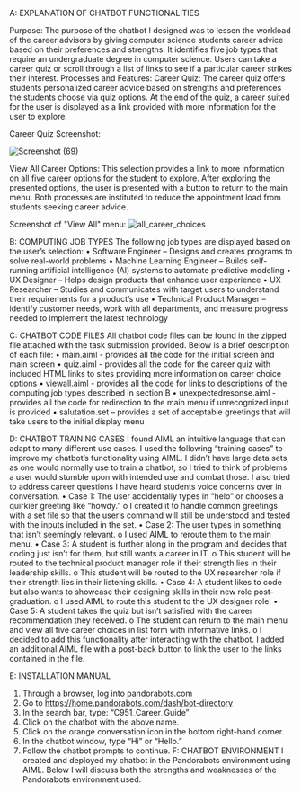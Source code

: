 A: EXPLANATION OF CHATBOT FUNCTIONALITIES

Purpose: 
The purpose of the chatbot I designed was to lessen the workload of the career advisors by giving computer science students career advice based on their preferences and strengths. It identifies five job types that require an undergraduate degree in computer science. Users can take a career quiz or scroll through a list of links to see if a particular career strikes their interest.
Processes and Features:
Career Quiz: The career quiz offers students personalized career advice based on strengths and preferences the students choose via quiz options. At the end of the quiz, a career suited for the user is displayed as a link provided with more information for the user to explore. 

Career Quiz Screenshot:

![Screenshot (69)](https://user-images.githubusercontent.com/79055002/155602688-428fcb4b-2143-4d5f-989f-8381e05561e7.png)

View All Career Options: This selection provides a link to more information on all five career options for the student to explore. After exploring the presented options, the user is presented with a button to return to the main menu.
Both processes are instituted to reduce the appointment load from students seeking career advice.

Screenshot of "View All" menu:
![all_career_choices](https://user-images.githubusercontent.com/79055002/155602488-8a98b03d-261a-4899-8321-a47569b8fdc4.png)


B: COMPUTING JOB TYPES
The following job types are displayed based on the user’s selection:
•	Software Engineer – Designs and creates programs to solve real-world problems
•	Machine Learning Engineer – Builds self-running artificial intelligence (AI) systems to automate predictive modeling
•	UX Designer – Helps design products that enhance user experience
•	UX Researcher – Studies and communicates with target users to understand their requirements for a product’s use
•	Technical Product Manager – identify customer needs, work with all departments, and measure progress needed to implement the latest technology

C: CHATBOT CODE FILES
All chatbot code files can be found in the zipped file attached with the task submission provided.
Below is a brief description of each file:
•	main.aiml - provides all the code for the initial screen and main screen
•	quiz.aiml  - provides all the code for the career quiz with included HTML links to sites providing more information on career choice options
•	viewall.aiml - provides all the code for links to descriptions of the computing job types described in section B
•	unexpectedresonse.aiml - provides all the code for redirection to the main menu if unrecognized input is provided
•	salutation.set – provides a set of acceptable greetings that will take users to the initial display menu

D: CHATBOT TRAINING CASES
I found AIML an intuitive language that can adapt to many different use cases. I used the following “training cases” to improve my chatbot’s functionality using AIML. I didn’t have large data sets, as one would normally use to train a chatbot, so I tried to think of problems a user would stumble upon with intended use and combat those. I also tried to address career questions I have heard students voice concerns over in conversation.
•	Case 1: The user accidentally types in “helo” or chooses a quirkier greeting like “howdy.”
o	I created it to handle common greetings with a set file so that the user’s command will still be understood and tested with the inputs included in the set.
•	Case 2: The user types in something that isn’t seemingly relevant.
o	I used AIML to reroute them to the main menu.
•	Case 3: A student is further along in the program and decides that coding just isn’t for them, but still wants a career in IT. 
o	This student will be routed to the technical product manager role if their strength lies in their leadership skills.
o	This student will be routed to the UX researcher role if their strength lies in their listening skills.
•	Case 4: A student likes to code but also wants to showcase their designing skills in their new role post-graduation.
o	I used AIML to route this student to the UX designer role.
•	Case 5: A student takes the quiz but isn’t satisfied with the career recommendation they received.
o	The student can return to the main menu and view all five career choices in list form with informative links.
o	I decided to add this functionality after interacting with the chatbot. I added an additional AIML file with a post-back button to link the user to the links contained in the file.

 E: INSTALLATION MANUAL
1.	Through a browser, log into pandorabots.com
2.	Go to https://home.pandorabots.com/dash/bot-directory
3.	In the search bar, type: “C951_Career_Guide”
4.	Click on the chatbot with the above name.
5.	Click on the orange conversation icon in the bottom right-hand corner.
6.	In the chatbot window, type “Hi” or “Hello.”
7.	Follow the chatbot prompts to continue.
F: CHATBOT ENVIRONMENT
I created and deployed my chatbot in the Pandorabots environment using AIML. Below I will discuss both the strengths and weaknesses of the Pandorabots environment used.



